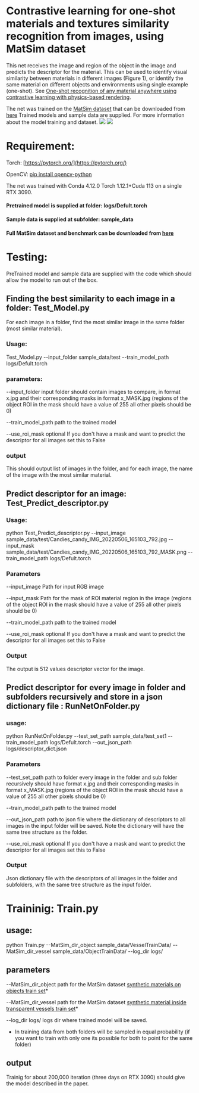 # Contrastive learning for one-shot materials and textures similarity recognition from images, using MatSim dataset
This net receives the image and region of the object in the image and predicts the descriptor for the material. This can be used to identify visual similarity between materials in different images (Figure 1), or identify the same material on different objects and environments using single example (one-shot). See [One-shot recognition of any material anywhere using contrastive learning with
physics-based rendering]().

The net was trained on the [MatSim dataset](https://e1.pcloud.link/publink/show?code=kZIiSQZCYU5M4HOvnQykql9jxF4h0KiC5MX_) that can be downloaded from [here](https://e1.pcloud.link/publink/show?code=kZIiSQZCYU5M4HOvnQykql9jxF4h0KiC5MX)
Trained models and sample data are supplied. For more information about the model training and dataset.
![](/Figure1.jpg)
![](/Figure2.jpg)

# Requirement:

Torch: [https://pytorch.org/](https://pytorch.org/)

OpenCV: [pip install opencv-python](https://pytorch.org/)

The net was trained with Conda 4.12.0 Torch 1.12.1+Cuda 113 on  a single RTX 3090.

#### Pretrained model is supplied at folder: logs/Defult.torch
#### Sample data is supplied at subfolder: sample_data 
#### Full MatSim dataset and benchmark can be downloaded from [here](https://e1.pcloud.link/publink/show?code=kZIiSQZCYU5M4HOvnQykql9jxF4h0KiC5MX) 

# Testing:
PreTrained model and sample data are supplied with the code which should allow the model to run out of the box.

## Finding the best similarity to each image in a folder: Test_Model.py
For each image in a folder, find the most similar image in the same folder (most similar material).
### Usage:
Test_Model.py --input_folder sample_data/test  --train_model_path logs/Defult.torch


### parameters:

--input_folder input folder should contain images to compare, in format  x.jpg and their corresponding masks in format x_MASK.jpg  (regions of the object ROI in the mask should have a value of 255 all other pixels should be 0)

--train_model_path  path to the trained model

--use_roi_mask optional If you don't have a mask and want to predict the descriptor for all images set this to False 
### output
This should output list of images in the folder, and for each image, the name of the image with the most similar material.


## Predict descriptor for an image: Test_Predict_descriptor.py
### Usage: 
python Test_Predict_descriptor.py --input_image sample_data/test/Candies_candy_IMG_20220506_165103_792.jpg --input_mask sample_data/test/Candies_candy_IMG_20220506_165103_792_MASK.png --train_model_path logs/Defult.torch

### Parameters

--input_image Path for input RGB image 

--input_mask  Path for the mask of ROI  material region in the image (regions of the object ROI in the mask should have a value of 255 all other pixels should be 0)

--train_model_path  path to the trained model

--use_roi_mask optional If you don't have a mask and want to predict the descriptor for all images set this to False 

### Output

The output is 512 values descriptor vector for the image.

## Predict descriptor for every image  in folder and subfolders recursively and store in a json dictionary file : RunNetOnFolder.py

### usage:
python RunNetOnFolder.py --test_set_path  sample_data/test_set1 --train_model_path logs/Defult.torch 
--out_json_path logs/descriptor_dict.json

### Parameters
--test_set_path path to folder every image in the folder  and sub folder recursively should have format x.jpg and their corresponding masks in format x_MASK.jpg  (regions of the object ROI in the mask should have a value of 255 all other pixels should be 0)

--train_model_path  path to the trained model

--out_json_path path to json file where the dictionary of descriptors to all images in the input folder will be saved. Note the dictionary will have the same tree structure as the folder.

--use_roi_mask optional If you don't have a mask and want to predict the descriptor for all images set this to False 


### Output
Json dictionary file with the descriptors of all images in the folder and subfolders, with the same tree structure as the input folder.



# Traininig: Train.py
## usage:
python Train.py --MatSim_dir_object sample_data/VesselTrainData/ --MatSim_dir_vessel sample_data/ObjectTrainData/ --log_dir logs/
## parameters
--MatSim_dir_object path for the MatSim dataset [synthetic materials on objects  train set](https://e1.pcloud.link/publink/show?code=kZXOwQZ45biYwUEAg0GRCilfErYjh0WycaX)*

--MatSim_dir_vessel path for the MatSim dataset [synthetic material inside transparent vessels train set](https://e1.pcloud.link/publink/show?code=kZJOwQZpA3UO7aVlW0YCF5vGkPVdVJrVqQk)*

--log_dir logs/ logs dir where trained model will be saved.

* In training data from both folders will be sampled in equal probability (if you want to train with only one its possible for both to point for the same folder)

## output
Trainig for about 200,000 iteration (three days on RTX 3090) should give the model described in the paper.














